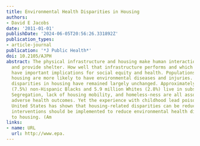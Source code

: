 ```yaml
---
title: Environmental Health Disparities in Housing
authors:
- David E Jacobs
date: '2011-01-01'
publishDate: '2024-06-05T20:56:26.331892Z'
publication_types:
- article-journal
publication: '*J Public Health*'
doi: 10.2105/AJPH
abstract: The physical infrastructure and housing make human interaction possible
  and provide shelter. How well that infrastructure performs and which groups it serves
  have important implications for social equity and health. Populations in inadequate
  housing are more likely to have environmental diseases and injuries. Substantial
  disparities in housing have remained largely unchanged. Approximately 2.6 million
  (7.5%) non-Hispanic Blacks and 5.9 million Whites (2.8%) live in substandard housing.
  Segregation, lack of housing mobility, and homeless-ness are all associated with
  adverse health outcomes. Yet the experience with childhood lead poisoning in the
  United States has shown that housing-related disparities can be reduced. Effective
  interventions should be implemented to reduce environmental health disparities related
  to housing. (Am
links:
- name: URL
  url: http://www.epa.
---
```

